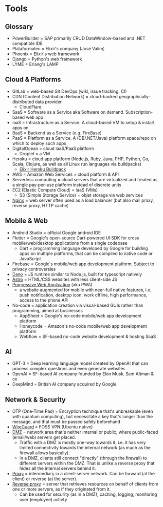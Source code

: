 # Tools

## Glossary

* PowerBuilder = SAP primarily CRUD DataWindow-based and .NET compatible IDE
* Plataformatec = Elixir's company (José Valim)
* Phoenix = Elixir's web framework
* Django = Python's web framework
* LYME = Erlang's LAMP

## Cloud & Platforms

* GitLab = web-based Git DevOps (wiki, issue tracking, CI)
* CDN (Content Distribution Network) = cloud-backed geographically-distributed data provider
  * CloudFlare
* SaaS = Software as a Service aka Software on demand. Subscription-based web app
* IaaS = Infrastructure as a Service. A cloud-based VM to setup & install apps on
* BaaS = Backend as a Service (e.g. FireBase)
* PaaS = Platform as a Service. A (DB/.NET/Java) platform space/repo on which to deploy such apps
* DigitalOcean = cloud IaaS/PaaS platform
  * Droplet = a VM
* Heroku = cloud app platform (Node.js, Ruby, Java, PHP, Python, Go, Scala, Clojure, as well as all Linux run languages via buildpacks)
  * [Elixir Heroku Buildpack](https://elements.heroku.com/buildpacks/hashnuke/heroku-buildpack-elixir)
* AWS = Amazon Web Services = cloud platform & API
* Serverless computing = cloud servers that are virtualized and treated as a single pay-per-use platform instead of discrete units
* EC2 (Elastic Compute Cloud) = IaaS (VMs)
  * S3 (Simple Storage Service) = objet storage via web services
* [Nginx](https://en.wikipedia.org/wiki/Nginx) = web server often used as a load balancer (but also mail proxy, reverse proxy, HTTP cache)

## Mobile & Web

* Android Studio = official Google android IDE
* Flutter = Google's open-source Dart-powered UI SDK for cross mobile/web/desktop applications from a single codebase
  * Dart = programming language developed by Google for building apps on multiple platforms, that can be compiled to native code or JavaScript
* Firebase = Google's mobile/web app development platform. Subject to privacy controversies
* [Deno](https://deno.land/) = JS runtime similar to Node.js, built for typescript natively
* [Astro](https://astro.build/) = HTML/CSS websites with less client-side JS
* [Progressive Web Application](https://en.wikipedia.org/wiki/Progressive_web_application) (aka PWA)
  * a website augmented for mobile with near-full native features, i.e. push notification, desktop icon, work offline, high performance, access to the phone API
* No-code = application creation via visual-based GUIs rather than programming, aimed at businesses
  * AppSheet = Google's no-code mobile/web app development platform
  * Honeycode = Amazon's no-code mobile/web app development platform
  * Webflow = SF-based no-code website development & hosting SaaS

## AI

* GPT-3 = Deep learning language model created by OpenAI that can process complex questions and even generate websites
* OpenAI = SF-based AI company founded by Elon Musk, Sam Altman & co
* DeepMind = British AI company acquired by Google

## Network & Security

* OTP (One-Time Pad) = Encryption technique that's unbreakable (even with quantum computing), but necessitate a key that's longer than the message, and that must be passed safely beforehand
* [WireGuard](https://en.wikipedia.org/wiki/WireGuard) = FOSS VPN (Ubuntu native)
* [DMZ](https://en.wikipedia.org/wiki/DMZ_(computing)) = network area that's neither internal or public, where public-faced (email/web) servers get placed.
  * Traffic with a DMZ is mostly one-way towards it, i.e. it has very limited connectivity towards the internal network (as much as the firewall allows basically).
  * In a DMZ, clients still connect "directly" (through the firewall) to different servers within the DMZ. That is unlike a reverse proxy that hides all the internal servers behind it.
* [Proxy](https://en.wikipedia.org/wiki/Proxy_server) = intermediary in a client-server network. Can be forward (at the client) or reverse (at the server).
* [Reverse proxy](https://en.wikipedia.org/wiki/Reverse_proxy) = server that retrieves resources on behalf of clients from one or more servers, as if they originated from it.
  * Can be used for security (as in a DMZ), caching, logging, monitoring user (employee) activty
